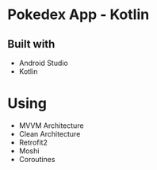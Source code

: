 # Pokedex App - Kotlin

## Built with

- Android Studio
- Kotlin

# Using

- MVVM Architecture
- Clean Architecture
- Retrofit2
- Moshi  
- Coroutines
